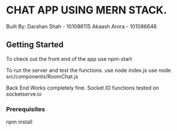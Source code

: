 # CHAT APP USING MERN STACK.

Built By:
Darshan Shah - 101086115
Akaash Arora - 101086648


## Getting Started

To check out the front end of the app use
npm-start

To run the server and test the functions.
use node index.js
use node src/components/RoomChat.js


Back End Works completely fine.
Socket.IO functions tested on socketserve.io


### Prerequisites

npm install


